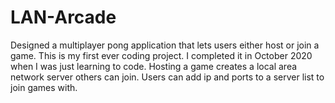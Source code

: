 # LAN-Arcade
Designed a multiplayer pong application that lets users either host or join a game.
This is my first ever coding project. I completed it in October 2020 when I was just learning to code.
Hosting a game creates a local area network server others can join.
Users can add ip and ports to a server list to join games with.
